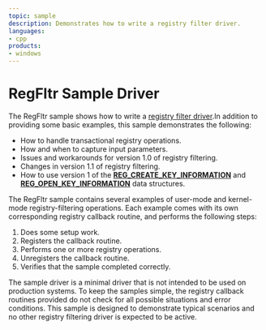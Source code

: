 ```yaml
---
topic: sample
description: Demonstrates how to write a registry filter driver.
languages:
- cpp
products:
- windows
---
```


<!---
    name: RegFltr Sample Driver
    platform: WDM
    language: cpp
    category: General
    description: Demonstrates how to write a registry filter driver. 
    samplefwlink: http://go.microsoft.com/fwlink/p/?LinkId=617720
--->

# RegFltr Sample Driver

The RegFltr sample shows how to write a [registry filter driver](http://msdn.microsoft.com/en-us/library/windows/hardware/ff545879).In addition to providing some basic examples, this sample demonstrates the following:

- How to handle transactional registry operations.
- How and when to capture input parameters.
- Issues and workarounds for version 1.0 of registry filtering.
- Changes in version 1.1 of registry filtering.
- How to use version 1 of the [**REG\_CREATE\_KEY\_INFORMATION**](http://msdn.microsoft.com/en-us/library/windows/hardware/ff560920) and [**REG\_OPEN\_KEY\_INFORMATION**](http://msdn.microsoft.com/en-us/library/windows/hardware/ff560957) data structures.

The RegFltr sample contains several examples of user-mode and kernel-mode registry-filtering operations. Each example comes with its own corresponding registry callback routine, and performs the following steps:

1. Does some setup work.
1. Registers the callback routine.
1. Performs one or more registry operations.
1. Unregisters the callback routine.
1. Verifies that the sample completed correctly.

The sample driver is a minimal driver that is not intended to be used on production systems. To keep the samples simple, the registry callback routines provided do not check for all possible situations and error conditions. This sample is designed to demonstrate typical scenarios and no other registry filtering driver is expected to be active.